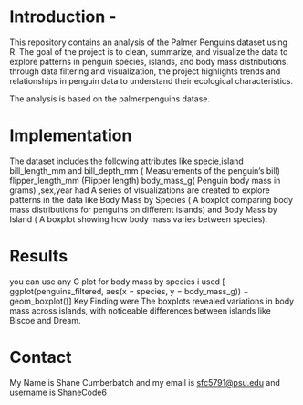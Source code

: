 # Introduction -
This repository contains an analysis of the Palmer Penguins dataset using R. The goal of the project is to clean, summarize, and visualize the data to explore patterns in penguin species, islands, and body mass distributions. through data filtering and visualization, the project highlights trends and relationships in penguin data to understand their ecological characteristics.

The analysis is based on the palmerpenguins datase.
# Implementation
 The dataset includes the following attributes like specie,island bill_length_mm and bill_depth_mm ( Measurements of the penguin’s bill) flipper_length_mm (Flipper length) body_mass_g( Penguin body mass in grams) ,sex,year
had A series of visualizations are created to explore patterns in the data like Body Mass by Species ( A boxplot comparing body mass distributions for penguins on different islands) and Body Mass by Island ( A boxplot showing how body mass varies between species).
# Results 
you can use any G plot for body mass by species i used  [ ggplot(penguins_filtered, aes(x = species, y = body_mass_g)) + geom_boxplot()]
Key Finding were The boxplots revealed variations in body mass across islands, with noticeable differences between islands like Biscoe and Dream.
# Contact
My Name is Shane Cumberbatch and my email is sfc5791@psu.edu and username is ShaneCode6
